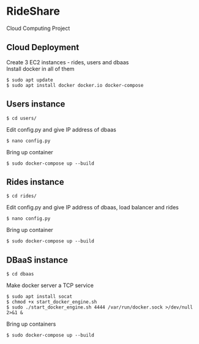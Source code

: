 # RideShare 
Cloud Computing Project

## Cloud Deployment
Create 3 EC2 instances - rides, users and dbaas\
Install docker in all of them
```
$ sudo apt update
$ sudo apt install docker docker.io docker-compose
```
## Users instance
```
$ cd users/
```
Edit config.py and give IP address of dbaas
```
$ nano config.py
```
Bring up container
```
$ sudo docker-compose up --build
```

## Rides instance
```
$ cd rides/
```
Edit config.py and give IP address of dbaas, load balancer and rides
```
$ nano config.py
```
Bring up container
```
$ sudo docker-compose up --build
```

## DBaaS instance
```
$ cd dbaas 
```
Make docker server a TCP service
```
$ sudo apt install socat
$ chmod +x start_docker_engine.sh
$ sudo ./start_docker_engine.sh 4444 /var/run/docker.sock >/dev/null 2>&1 &
```
Bring up containers
```
$ sudo docker-compose up --build
```

